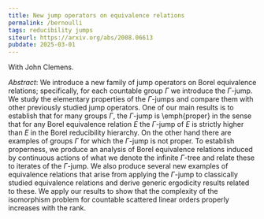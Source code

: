 ```yaml
---
title: New jump operators on equivalence relations
permalink: /bernoulli
tags: reducibility jumps
siteurl: https://arxiv.org/abs/2008.06613
pubdate: 2025-03-01
---
```


With John Clemens.<!--more-->

*Abstract*: We introduce a new family of jump operators on Borel equivalence relations; specifically, for each countable group $\Gamma$ we introduce the $\Gamma$-jump. We study the elementary properties of the $\Gamma$-jumps and compare them with other previously studied jump operators. One of our main results is to establish that for many groups $\Gamma$, the $\Gamma$-jump is \emph{proper} in the sense that for any Borel equivalence relation $E$ the $\Gamma$-jump of $E$ is strictly higher than $E$ in the Borel reducibility hierarchy. On the other hand there are examples of groups $\Gamma$ for which the $\Gamma$-jump is not proper. To establish properness, we produce an analysis of Borel equivalence relations induced by continuous actions of what we denote the infinite $\Gamma$-tree and relate these to iterates of the $\Gamma$-jump. We also produce several new examples of equivalence relations that arise from applying the $\Gamma$-jump to classically studied equivalence relations and derive generic ergodicity results related to these. We apply our results to show that the complexity of the isomorphism problem for countable scattered linear orders properly increases with the rank.